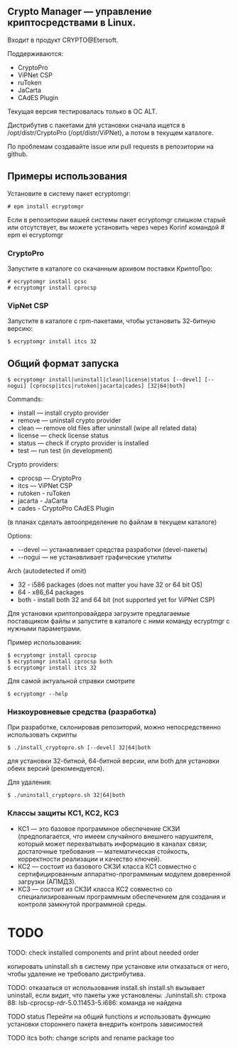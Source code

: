 
## Crypto Manager — управление криптосредствами в Linux.

Входит в продукт CRYPTO@Etersoft.

Поддерживаются:
* CryptoPro
* ViPNet CSP
* ruToken
* JaCarta
* CAdES Plugin

Текущая версия тестировалась только в ОС ALT.

Дистрибутив с пакетами для установки сначала ищется в /opt/distr/CryptoPro (/opt/distr/ViPNet), а потом в текущем каталоге.

По проблемам создавайте issue или pull requests в репозитории на github.

## Примеры использования

Установите в систему пакет ecryptomgr:

    # epm install ecryptomgr

Если в репозитории вашей системы пакет ecryptomgr слишком старый или отсутствует, вы можете установить через через Korinf командой
    # epm ei ecryptomgr

### CryptoPro

Запустите в каталоге со скачанным архивом поставки КриптоПро:

    # ecryptomgr install pcsc
    # ecryptomgr install cprocsp

### VipNet CSP

Запустите в каталоге с rpm-пакетами, чтобы установить 32-битную версию:

    $ ecryptomgr install itcs 32


## Общий формат запуска

    $ ecryptomgr install|uninstall|clean|license|status [--devel] [--nogui] [cprocsp|itcs|rutoken|jacarta|cades] [32|64|both]

Commands:
* install — install crypto provider
* remove — uninstall crypto provider
* clean — remove old files after uninstall (wipe all related data)
* license — check license status
* status — check if crypto provider is installed
* test — run test (in development)

Crypto providers:
* cprocsp — CryptoPro
* itcs — ViPNet CSP
* rutoken - ruToken
* jacarta - JaCarta
* cades - CryptoPro CAdES Plugin

(в планах сделать автоопределение по файлам в текущем каталоге)

Options:
* --devel — устанавливает средства разработки (devel-пакеты)
* --nogui — не устанавливает графические утилиты

Arch (autodetected if omit)
* 32 - i586 packages (does not matter you have 32 or 64 bit OS)
* 64 - x86_64 packages
* both - install both 32 and 64 bit (not supported yet for ViPNet CSP)

Для установки криптопровайдера загрузите предлагаемые поставщиком файлы и запустите в каталоге с ними команду ecryptmgr с нужными параметрами.

Пример использования:

    $ ecryptomgr install cprocsp
    $ ecryptomgr install cprocsp both
    $ ecryptomgr install itcs 32

Для самой актуальной справки смотрите

    $ ecryptomgr --help

### Низкоуровневые средства (разработка)

При разработке, склонировав репозиторий, можно непосредственно использовать скрипты

    $ ./install_cryptopro.sh [--devel] 32|64|both

для установки 32-битной, 64-битной версии, или both для установки обеих версий (рекомендуется).

Для удаления:

    $ ./uninstall_cryptopro.sh 32|64|both

### Классы защиты КС1, КС2, КС3
* КС1 — это базовое программное обеспечение СКЗИ (предполагается, что имеем случайного внешнего нарушителя, который может перехватывать информацию в каналах связи; достаточные требования — математическая стойкость, корректности реализации и качество ключей).
* КС2 — состоит из базового СКЗИ класса КС1 совместно с сертифицированным аппаратно-программным модулем доверенной загрузки (АПМДЗ).
* КС3 — состоит из СКЗИ класса КС2 совместно со специализированным программным обеспечением для создания и контроля замкнутой программной среды.

# TODO

TODO: check installed components and print about needed order

копировать uninstall.sh в систему при установке или отказаться от него, чтобы удаление не требовало дистрибутива.

TODO:
отказаться от использования install.sh
install.sh вызывает uninstall, если видит, что пакеты уже установлены:
./uninstall.sh: строка 88: lsb-cprocsp-rdr-5.0.11453-5.i686: команда не найдена

TODO status
Перейти на общий functions и использовать функцию установки стороннего пакета
внедрить контроль зависимостей

TODO itcs both:
change scripts and rename package too

